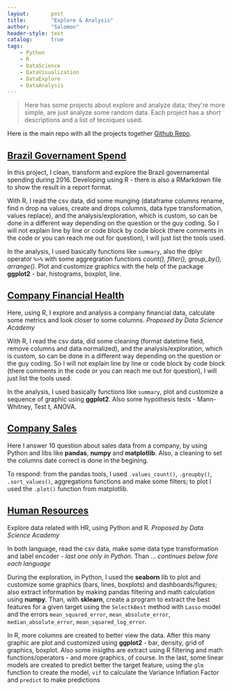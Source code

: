 ```yaml
---
layout:       post
title:        "Explore & Analysis"
author:       "Salomon"
header-style: text
catalog:      true
tags:
    - Python
    - R
    - DataScience
    - DataVisualization
    - DataExplore
    - DataAnalysis
---
```


> Here has some projects about explore and analyze data; they're more simple, are just analyze some random data. Each project has a short descriptions and a list of tecniques used.

Here is the main repo with all the projects together [Github Repo](https://github.com/salomaoalves/DataScience_Analysis-Explore).

## [Brazil Governament Spend](https://github.com/salomaoalves/DataScience_Analysis-Explore/tree/main/BrasilGovernamentSpend)
In this project, I clean, transform and explore the Brazil governamental spending during 2016. Developing using R - there is also a RMarkdown file to show the result in a report format.

With R, I read the csv data, did some munging (dataframe columns rename, find n drop na values, create and drops columns, data type transformation, values replace), and the analysis/exploration, which is custom, so can be done in a different way depending on the question or the guy coding. So I will not explain line by line or code block by code block (there comments in the code or you can reach me out for question), I will just list the tools used.

In the analysis, I used basically functions like `summary`, also the dplyr operator `%>%` with some aggregration functions *count(), filter(), group_by(), arrange()*. Plot and customize graphics with the help of the package **ggplot2** - bar, histograms, boxplot, line.


## [Company Financial Health](https://github.com/salomaoalves/DataScience_Analysis-Explore/tree/main/CompanyFinancialHealth)
Here, using R, I explore and analysis a company financial data, calculate some metrics and look closer to some columns. *Proposed by Data Science Academy*

With R, I read the csv data, did some cleaning (format datetime field, remove columns and data normalized), and the analysis/exploration, which is custom, so can be done in a different way depending on the question or the guy coding. So I will not explain line by line or code block by code block (there comments in the code or you can reach me out for question), I will just list the tools used.

In the analysis, I used basically functions like `summary`, plot and customize a sequence of graphic using **ggplot2**. Also some hypothesis tests - Mann-Whitney, Test t, ANOVA.


## [Company Sales](https://github.com/salomaoalves/DataScience_Analysis-Explore/tree/main/CompanySales)
Here I answer 10 question about sales data from a company, by using Python and libs like **pandas**, **numpy** and **matplotlib**. Also, a cleaning to set the columns date correct is done in the begining.

To respond: from the pandas tools, I used `.values_count()`, `.groupby()`, `.sort_values()`, aggregations functions and make some filters; to plot I used the `.plot()` function from matplotlib. 


## [Human Resources](https://github.com/salomaoalves/DataScience_Analysis-Explore/tree/main/HumanResources)
Explore data related with HR, using Python and R. *Proposed by Data Science Academy*

In both language, read the csv data, make some data type transformation and label encoder *- last one only in Python*. Than ... *continues below fore each language*

During the exploration, in Python, I used the **seaborn** lib to plot and customize some graphics (bars, lines, boxplots) and dashboards/figures; also extract information by making pandas filtering and math calculation using **numpy**. Than, with **sklearn**, create a program to extract the best features for a given target using the `SelectkBest` method with `Lasso` model and the errors `mean_squared_error`, `mean_absolute_error`, `median_absolute_error`, `mean_squared_log_error`.

In R, more columns are created to better view the data. After this many graphic are plot and customized using **ggplot2** - bar, density, grid of graphics, boxplot. Also some insigths are extract using R filtering and math functions/operators - and more graphics, of course. In the last, some linear models are created to predict better the target feature, using the `glm` function to create the model, `vif` to calculate the Variance Inflation Factor and `predict` to make predictions